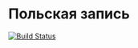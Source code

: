 ﻿# Польская запись

[![Build Status](https://travis-ci.org/AleksandraSavosina/381706-2_savosina_labs.svg?branch=lab_arithmetic)](https://travis-ci.org/AleksandraSavosina/381706-2_savosina_labs)
